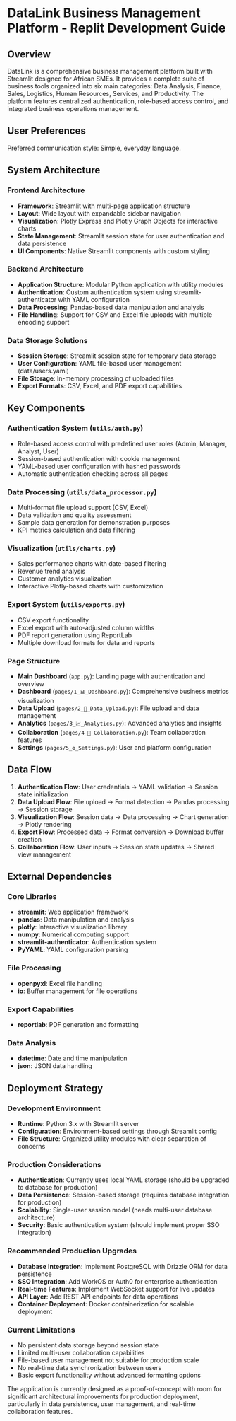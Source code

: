 # DataLink Business Management Platform - Replit Development Guide

## Overview

DataLink is a comprehensive business management platform built with Streamlit designed for African SMEs. It provides a complete suite of business tools organized into six main categories: Data Analysis, Finance, Sales, Logistics, Human Resources, Services, and Productivity. The platform features centralized authentication, role-based access control, and integrated business operations management.

## User Preferences

Preferred communication style: Simple, everyday language.

## System Architecture

### Frontend Architecture
- **Framework**: Streamlit with multi-page application structure
- **Layout**: Wide layout with expandable sidebar navigation
- **Visualization**: Plotly Express and Plotly Graph Objects for interactive charts
- **State Management**: Streamlit session state for user authentication and data persistence
- **UI Components**: Native Streamlit components with custom styling

### Backend Architecture
- **Application Structure**: Modular Python application with utility modules
- **Authentication**: Custom authentication system using streamlit-authenticator with YAML configuration
- **Data Processing**: Pandas-based data manipulation and analysis
- **File Handling**: Support for CSV and Excel file uploads with multiple encoding support

### Data Storage Solutions
- **Session Storage**: Streamlit session state for temporary data storage
- **User Configuration**: YAML file-based user management (data/users.yaml)
- **File Storage**: In-memory processing of uploaded files
- **Export Formats**: CSV, Excel, and PDF export capabilities

## Key Components

### Authentication System (`utils/auth.py`)
- Role-based access control with predefined user roles (Admin, Manager, Analyst, User)
- Session-based authentication with cookie management
- YAML-based user configuration with hashed passwords
- Automatic authentication checking across all pages

### Data Processing (`utils/data_processor.py`)
- Multi-format file upload support (CSV, Excel)
- Data validation and quality assessment
- Sample data generation for demonstration purposes
- KPI metrics calculation and data filtering

### Visualization (`utils/charts.py`)
- Sales performance charts with date-based filtering
- Revenue trend analysis
- Customer analytics visualization
- Interactive Plotly-based charts with customization

### Export System (`utils/exports.py`)
- CSV export functionality
- Excel export with auto-adjusted column widths
- PDF report generation using ReportLab
- Multiple download formats for data and reports

### Page Structure
- **Main Dashboard** (`app.py`): Landing page with authentication and overview
- **Dashboard** (`pages/1_📊_Dashboard.py`): Comprehensive business metrics visualization
- **Data Upload** (`pages/2_📁_Data_Upload.py`): File upload and data management
- **Analytics** (`pages/3_📈_Analytics.py`): Advanced analytics and insights
- **Collaboration** (`pages/4_👥_Collaboration.py`): Team collaboration features
- **Settings** (`pages/5_⚙️_Settings.py`): User and platform configuration

## Data Flow

1. **Authentication Flow**: User credentials → YAML validation → Session state initialization
2. **Data Upload Flow**: File upload → Format detection → Pandas processing → Session storage
3. **Visualization Flow**: Session data → Data processing → Chart generation → Plotly rendering
4. **Export Flow**: Processed data → Format conversion → Download buffer creation
5. **Collaboration Flow**: User inputs → Session state updates → Shared view management

## External Dependencies

### Core Libraries
- **streamlit**: Web application framework
- **pandas**: Data manipulation and analysis
- **plotly**: Interactive visualization library
- **numpy**: Numerical computing support
- **streamlit-authenticator**: Authentication system
- **PyYAML**: YAML configuration parsing

### File Processing
- **openpyxl**: Excel file handling
- **io**: Buffer management for file operations

### Export Capabilities
- **reportlab**: PDF generation and formatting

### Data Analysis
- **datetime**: Date and time manipulation
- **json**: JSON data handling

## Deployment Strategy

### Development Environment
- **Runtime**: Python 3.x with Streamlit server
- **Configuration**: Environment-based settings through Streamlit config
- **File Structure**: Organized utility modules with clear separation of concerns

### Production Considerations
- **Authentication**: Currently uses local YAML storage (should be upgraded to database for production)
- **Data Persistence**: Session-based storage (requires database integration for production)
- **Scalability**: Single-user session model (needs multi-user database architecture)
- **Security**: Basic authentication system (should implement proper SSO integration)

### Recommended Production Upgrades
- **Database Integration**: Implement PostgreSQL with Drizzle ORM for data persistence
- **SSO Integration**: Add WorkOS or Auth0 for enterprise authentication
- **Real-time Features**: Implement WebSocket support for live updates
- **API Layer**: Add REST API endpoints for data operations
- **Container Deployment**: Docker containerization for scalable deployment

### Current Limitations
- No persistent data storage beyond session state
- Limited multi-user collaboration capabilities
- File-based user management not suitable for production scale
- No real-time data synchronization between users
- Basic export functionality without advanced formatting options

The application is currently designed as a proof-of-concept with room for significant architectural improvements for production deployment, particularly in data persistence, user management, and real-time collaboration features.